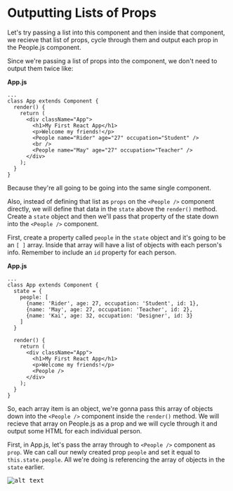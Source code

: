 # Outputting Lists of Props

Let's try passing a list into this component and then inside that component, we recieve that list of props, cycle through them and output each prop in the People.js component.

Since we're passing a list of props into the component, we don't need to output them twice like:


**App.js**
```
...
class App extends Component {
  render() {
    return (
      <div className="App">
        <h1>My First React App</h1>
        <p>Welcome my friends!</p>
        <People name="Rider" age="27" occupation="Student" />
        <br />
        <People name="May" age="27" occupation="Teacher" />
      </div>
    );
  }
}
```

Because they're all going to be going into the same single component.

Also, instead of defining that list as ```props``` on the ```<People />``` component directly, we will define that data in the ```state``` above the ```render()``` method. Create a ```state``` object and then we'll pass that property of the state down into the ```<People />``` component.

First, create a property called ```people``` in the ```state``` object and it's going to be an ```[ ]``` array. Inside that array will have a list of objects with each person's info. Remember to include an ```id``` property for each person.

**App.js**
```
...
class App extends Component {
  state = {
    people: [
      {name: 'Rider', age: 27, occupation: 'Student', id: 1},
      {name: 'May', age: 27, occupation: 'Teacher', id: 2},
      {name: 'Kai', age: 32, occupation: 'Designer', id: 3}
    ]
  }

  render() {
    return (
      <div className="App">
        <h1>My First React App</h1>
        <p>Welcome my friends!</p>
        <People />
      </div>
    );
  }
}
```

So, each array item is an object, we're gonna pass this array of objects down into the ```<People />``` component inside the ```render()``` method. We will recieve that array on People.js as a prop and we will cycle through it and output some HTML for each individual person.

First, in App.js, let's pass the array through to ```<People />``` component as ```prop```. We can call our newly created prop ```people``` and set it equal to ```this.state.people```. All we're doing is referencing the array of objects in the ```state``` earlier.

<kbd>![alt text](img/reuse.png "screenshot")</kbd>